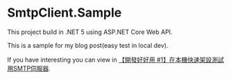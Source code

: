 # SmtpClient.Sample
This project build in .NET 5 using ASP.NET Core Web API.

This is a sample for my blog post(easy test in local dev).

If you have interesting you can view in [【開發好好用 #1】在本機快速架設測試用SMTP伺服器](https://arlenfuture.github.io/blog/2021/05/25/How-to-easy-test-your-smtp-client-on-local/).
